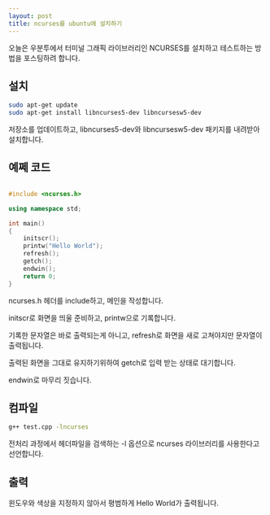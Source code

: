 ```yaml
---
layout: post
title: ncurses를 ubuntu에 설치하기
---
```


오늘은 우분투에서 터미널 그래픽 라이브러리인 NCURSES를 설치하고 테스트하는 방법을 포스팅하려 합니다.

## 설치

```bash
sudo apt-get update
sudo apt-get install libncurses5-dev libncursesw5-dev
```

저장소를 업데이트하고, libncurses5-dev와 libncursesw5-dev 패키지를 내려받아 설치합니다.

## 예쩨 코드

```c++

#include <ncurses.h>

using namespace std;

int main()
{
    initscr(); 
    printw("Hello World"); 
    refresh();                 
    getch();                  
    endwin();
    return 0;
}

```

ncurses.h 헤더를 include하고, 메인을 작성합니다.

initscr로 화면을 띄울 준비하고, printw으로 기록합니다.

기록한 문자열은 바로 출력되는게 아니고, refresh로 화면을 새로 고쳐야지만 문자열이 출력됩니다.

출력된 화면을 그대로 유지하기위하여 getch로 입력 받는 상태로 대기합니다.

endwin로 마무리 짓습니다.

## 컴파일

```bash
g++ test.cpp -lncurses
```

전처리 과정에서 헤더파일을 검색하는 -l 옵션으로 ncurses 라이브러리를 사용한다고 선언합니다.

## 출력

윈도우와 색상을 지정하지 않아서 평범하게 Hello World가 출력됩니다.